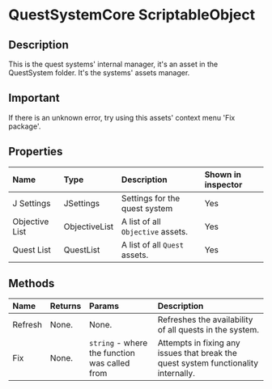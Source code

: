 # QuestSystemCore <span>ScriptableObject</span>

## Description
This is the quest systems' internal manager, it's an asset in the QuestSystem folder.
It's the systems' assets manager.

<div class='alert'>

## Important
If there is an unknown error, try using this assets' context menu 'Fix package'.

</div>

## Properties
<div class="public-properties-table">

| Name | Type | Description | Shown in inspector
|:--- |:---|:--- | :--- |
| J Settings | JSettings | Settings for the quest system | Yes |
| Objective List | ObjectiveList | A list of all <span class='jdl-questsystem-objectives-objective'>`Objective`</span> assets. | Yes |
| Quest List | QuestList | A list of all <span class='jdl-questsystem-quests-quest'>`Quest`</span> assets. | Yes |

</div>

## Methods
| Name | Returns | Params | Description |
|:--- |:---|:--- |:--- |
| Refresh | None. | None. | Refreshes the availability of all quests in the system. |
| Fix | None. | `string` - where the function was called from | Attempts in fixing any issues that break the quest system functionality internally. |
